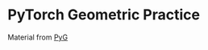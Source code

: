 # PyTorch Geometric Practice

Material from [PyG](https://pytorch-geometric.readthedocs.io/en/latest/get_started/colabs.html)
